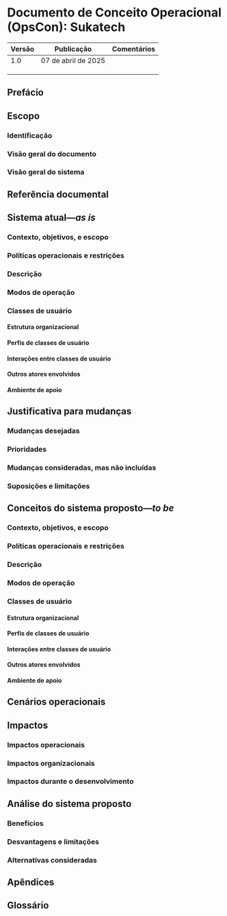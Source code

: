# Documento de Conceito Operacional (OpsCon): Sukatech

|    Versão |  Publicação           | Comentários |
|-----------|-----------------------|-------------|
|     1.0   |  07 de abril de 2025  |             |
|           |                       |             |
|           |                       |             |
|           |                       |             |

## Prefácio
## Escopo
### Identificação
### Visão geral do documento
### Visão geral do sistema
## Referência documental
## Sistema atual—*as is*
### Contexto, objetivos, e escopo
### Políticas operacionais e restrições
### Descrição
### Modos de operação
### Classes de usuário
#### Estrutura organizacional
#### Perfis de classes de usuário
#### Interações entre classes de usuário
#### Outros atores envolvidos
#### Ambiente de apoio
## Justificativa para mudanças
### Mudanças desejadas
### Prioridades
### Mudanças consideradas, mas não incluídas
### Suposições e limitações
## Conceitos do sistema proposto—*to be*
### Contexto, objetivos, e escopo
### Políticas operacionais e restrições
### Descrição
### Modos de operação
### Classes de usuário
#### Estrutura organizacional
#### Perfis de classes de usuário
#### Interações entre classes de usuário
#### Outros atores envolvidos
#### Ambiente de apoio
## Cenários operacionais
## Impactos
### Impactos operacionais
### Impactos organizacionais
### Impactos durante o desenvolvimento
## Análise do sistema proposto
### Benefícios
### Desvantagens e limitações
### Alternativas consideradas
## Apêndices
## Glossário
